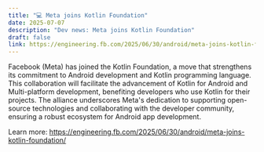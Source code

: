 ```yaml
---
title: "💻 Meta joins Kotlin Foundation"
date: 2025-07-07
description: "Dev news: Meta joins Kotlin Foundation"
draft: false
link: https://engineering.fb.com/2025/06/30/android/meta-joins-kotlin-foundation/
---
```


Facebook (Meta) has joined the Kotlin Foundation, a move that strengthens its commitment to Android development and Kotlin programming language. This collaboration will facilitate the advancement of Kotlin for Android and Multi-platform development, benefiting developers who use Kotlin for their projects. The alliance underscores Meta's dedication to supporting open-source technologies and collaborating with the developer community, ensuring a robust ecosystem for Android app development.

Learn more: https://engineering.fb.com/2025/06/30/android/meta-joins-kotlin-foundation/
